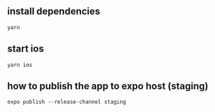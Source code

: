 ## install dependencies
```
yarn
```

## start ios
```
yarn ios
```

## how to publish the app to expo host (staging)

```
expo publish --release-channel staging
```
